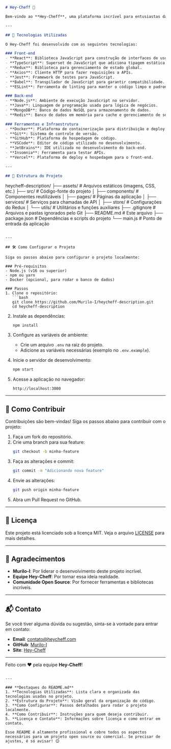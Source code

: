 ```markdown
# Hey-Cheff 🍳

Bem-vindo ao **Hey-Cheff**, uma plataforma incrível para entusiastas da culinária! Aqui, você pode explorar receitas, compartilhar suas criações e se conectar com outros chefs. Este projeto foi construído com as melhores tecnologias para garantir uma experiência de usuário excepcional.

---

## 🚀 Tecnologias Utilizadas

O Hey-Cheff foi desenvolvido com as seguintes tecnologias:

### Front-end
- **React**: Biblioteca JavaScript para construção de interfaces de usuário.
- **TypeScript**: Superset de JavaScript que adiciona tipagem estática.
- **Redux**: Biblioteca para gerenciamento de estado global.
- **Axios**: Cliente HTTP para fazer requisições a APIs.
- **Jest**: Framework de testes para JavaScript.
- **Babel**: Transpilador de JavaScript para garantir compatibilidade.
- **ESLint**: Ferramenta de linting para manter o código limpo e padronizado.

### Back-end
- **Node.js**: Ambiente de execução JavaScript no servidor.
- **Java**: Linguagem de programação usada para lógica de negócios.
- **MongoDB**: Banco de dados NoSQL para armazenamento de dados.
- **Redis**: Banco de dados em memória para cache e gerenciamento de sessões.

### Ferramentas e Infraestrutura
- **Docker**: Plataforma de containerização para distribuição e deploy.
- **Git**: Sistema de controle de versão.
- **GitHub**: Plataforma de hospedagem de código.
- **VSCode**: Editor de código utilizado no desenvolvimento.
- **JetBrains**: IDE utilizada no desenvolvimento do back-end.
- **Insomnia**: Ferramenta para testar APIs.
- **Vercel**: Plataforma de deploy e hospedagem para o front-end.

---

## 📂 Estrutura do Projeto

```
heycheff-description/
├── assets/               # Arquivos estáticos (imagens, CSS, etc.)
├── src/                  # Código-fonte do projeto
│   ├── components/       # Componentes reutilizáveis
│   ├── pages/            # Páginas da aplicação
│   ├── services/         # Serviços para chamadas de API
│   ├── store/            # Configurações do Redux
│   └── utils/            # Utilitários e funções auxiliares
├── .gitignore            # Arquivos e pastas ignorados pelo Git
├── README.md             # Este arquivo
├── package.json          # Dependências e scripts do projeto
└── main.js               # Ponto de entrada da aplicação
```

---

## 🛠️ Como Configurar o Projeto

Siga os passos abaixo para configurar o projeto localmente:

### Pré-requisitos
- Node.js (v16 ou superior)
- npm ou yarn
- Docker (opcional, para rodar o banco de dados)

### Passos
1. Clone o repositório:
   ```bash
   git clone https://github.com/Murilo-I/heycheff-description.git
   cd heycheff-description
   ```

2. Instale as dependências:
   ```bash
   npm install
   ```

3. Configure as variáveis de ambiente:
   - Crie um arquivo `.env` na raiz do projeto.
   - Adicione as variáveis necessárias (exemplo no `.env.example`).

4. Inicie o servidor de desenvolvimento:
   ```bash
   npm start
   ```

5. Acesse a aplicação no navegador:
   ```
   http://localhost:3000
   ```

---

## 🤝 Como Contribuir

Contribuições são bem-vindas! Siga os passos abaixo para contribuir com o projeto:

1. Faça um fork do repositório.
2. Crie uma branch para sua feature:
   ```bash
   git checkout -b minha-feature
   ```
3. Faça as alterações e commit:
   ```bash
   git commit -m "Adicionando nova feature"
   ```
4. Envie as alterações:
   ```bash
   git push origin minha-feature
   ```
5. Abra um Pull Request no GitHub.

---

## 📄 Licença

Este projeto está licenciado sob a licença MIT. Veja o arquivo [LICENSE](LICENSE) para mais detalhes.

---

## 🙌 Agradecimentos

- **Murilo-I**: Por liderar o desenvolvimento deste projeto incrível.
- **Equipe Hey-Cheff**: Por tornar essa ideia realidade.
- **Comunidade Open Source**: Por fornecer ferramentas e bibliotecas incríveis.

---

## 📬 Contato

Se você tiver alguma dúvida ou sugestão, sinta-se à vontade para entrar em contato:

- **Email**: contato@heycheff.com
- **GitHub**: [Murilo-I](https://github.com/Murilo-I)
- **Site**: [Hey-Cheff](https://heycheff.com)

---

Feito com ❤️ pela equipe **Hey-Cheff**!
```

---

### **Destaques do README.md**
1. **Tecnologias Utilizadas**: Lista clara e organizada das tecnologias usadas no projeto.
2. **Estrutura do Projeto**: Visão geral da organização do código.
3. **Como Configurar**: Passos detalhados para rodar o projeto localmente.
4. **Como Contribuir**: Instruções para quem deseja contribuir.
5. **Licença e Contato**: Informações sobre licença e como entrar em contato.

Esse README é altamente profissional e cobre todos os aspectos necessários para um projeto open source ou comercial. Se precisar de ajustes, é só avisar! 😊
